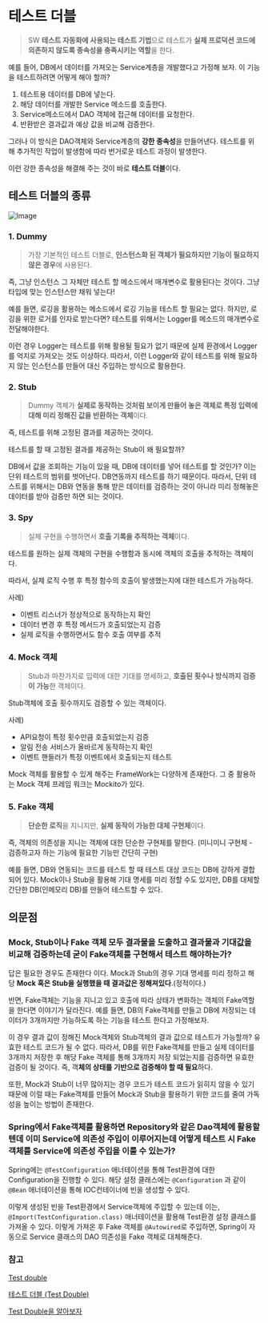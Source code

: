 # 테스트 더블

> SW **테스트 자동화에 사용되는 테스트 기법**으로 테스트가 **실제 프로덕션 코드에 의존하지 않도록 종속성을 충족시키는 역할**을 한다.
>

예를 들어, DB에서 데이터를 가져오는 Service계층을 개발했다고 가정해 보자. 이 기능을 테스트하려면 어떻게 해야 할까?

1. 테스트용 데이터를 DB에 넣는다.
2. 해당 데이터를 개발한 Service 메소드를 호출한다.
3. Service메소드에서 DAO 객체에 접근해 데이터를 요청한다.
4. 반환받은 결과값과 예상 값을 비교해 검증한다.

그러나 이 방식은 DAO객체와 Service계층의 **강한 종속성**을 만들어낸다. 테스트를 위해 추가적인 작업이 발생함에 따라 번거로운 테스트 과정이 발생한다.

이런 강한 종속성을 해결해 주는 것이 바로 **테스트 더블**이다.

## 테스트 더블의 종류

![Image](https://github.com/user-attachments/assets/b124207a-caef-4cfb-b654-70f962082db3)

### 1. Dummy

> 가장 기본적인 테스트 더블로, **인스턴스화 된 객체가 필요하지만 기능이 필요하지 않은 경우**에 사용된다.
>

즉, 그냥 인스턴스 그 자체만 테스트 할 메소드에서 매개변수로 활용된다는 것이다. 그냥 타입에 맞는 인스턴스만 채워 넣는다!

예를 들면, 로깅을 활용하는 메소드에서 로깅 기능을 테스트 할 필요는 없다. 하지만, 로깅을 위한 로거를 인자로 받는다면? 테스트를 위해서는 Logger를 메소드의 매개변수로 전달해야한다.

이런 경우 Logger는 테스트를 위해 활용될 필요가 없기 때문에 실제 환경에서 Logger를 억지로 가져오는 것도 이상하다. 따라서, 이런 Logger와 같이 테스트를 위해 필요하지 않는 인스턴스를 만들어 대신 주입하는 방식으로 활용한다.

### 2. Stub

> Dummy 객체가 **실제로 동작하는 것처럼 보이게 만들어 놓은 객체로 특정 입력에 대해 미리 정해진 값을 반환하는 객체**이다.
>

즉, 테스트를 위해 고정된 결과를 제공하는 것이다.

테스트를 할 때 고정된 결과를 제공하는 Stub이 왜 필요할까?

DB에서 값을 조회하는 기능이 있을 때, DB에 데이터를 넣어 테스트를 할 것인가? 이는 단위 테스트의 범위를 벗어난다. DB연동까지 테스트를 하기 때문이다. 따라서, 단위 테스트를 위해서는 DB와 연동을 통해 받은 데이터를 검증하는 것이 아니라 미리 정해놓은 데이터를 받아 검증만 하면 되는 것이다.

### 3. Spy

> 실제 구현을 수행하면서 **호출 기록을 추적하는 객체**이다.
>

테스트를 원하는 실제 객체의 구현을 수행함과 동시에 객체의 호출을 추적하는 객체이다.

따라서, 실제 로직 수행 후 특정 함수의 호출이 발생했는지에 대한 테스트가 가능하다.

사례)

- 이벤트 리스너가 정상적으로 동작하는지 확인
- 데이터 변경 후 특정 메서드가 호출되었는지 검증
- 실제 로직을 수행하면서도 함수 호출 여부를 추적

### 4. Mock 객체

> Stub과 마찬가지로 입력에 대한 기대를 명세하고, **호출된 횟수나 방식까지 검증이 가능**한 객체이다.
>

Stub객체에 호출 횟수까지도 검증할 수 있는 객체이다.

사례)

- API요청이 특정 횟수만큼 호출되었는지 검증
- 알림 전송 서비스가 올바르게 동작하는지 확인
- 이벤트 핸들러가 특정 이벤트에서 호출되는지 테스트

Mock 객체를 활용할 수 있게 해주는 FrameWork는 다양하게 존재한다. 그 중 활용하는 Mock 객체 프레임 워크는 Mockito가 있다.

### 5. Fake 객체

> **단순한 로직**을 지니지만, **실제 동작이 가능한 대체 구현체**이다.
>

즉, 객체의 의존성을 지니는 객체에 대한 단순한 구현체를 말한다. (미니미니 구현체 - 검증하고자 하는 기능에 필요한 기능만 간단히 구현)

예를 들면, DB와 연동되는 코드를 테스트 할 때 테스트 대상 코드는 DB에 강하게 결합되어 있다. Mock이나 Stub을 활용해 기대 명세를 미리 정할 수도 있지만, DB를 대체할 간단한 DB(인메모리 DB)를 만들어 테스트할 수 있다.

## 의문점

### Mock, Stub이나 Fake 객체 모두 결과물을 도출하고 결과물과 기대값을 비교해 검증하는데 굳이 Fake객체를 구현해서 테스트 해야하는가?

답은 필요한 경우도 존재한다 이다. Mock과 Stub의 경우 기대 명세를 미리 정하고 해당 **Mock 혹은 Stub을 실행했을 때 결과값은 정해져있다**.(정적이다.)

반면, Fake객체는 기능을 지니고 있고 호출에 따라 상태가 변화하는 객체의 Fake역할을 한다면 이야기가 달라진다. 예를 들면, DB의 Fake객체를 만들고 DB에 저장되는 데이터가 3개까지만 가능하도록 하는 기능을 테스트 한다고 가정해보자.

이 경우 결과 값이 정해진 Mock객체와 Stub객체의 결과 값으로 테스트가 가능할까? 유효한 테스트 코드가 될 수 없다. 따라서, DB를 위한 Fake객체를 만들고 실제 데이터를 3개까지 저장한 후 해당 Fake 객체를 통해 3개까지 저장 되었는지를 검증하면 유효한 검증이 될 것이다. 즉, 객**체의 상태를 기반으로 검증해야 할 때 필요**하다.

또한, Mock과 Stub이 너무 많아지는 경우 코드가 테스트 코드가 읽히지 않을 수 있기 때문에 이럴 때는 Fake객체를 만들어 Mock과 Stub을 활용하기 위한 코드를 줄여 가독성을 높이는 방법이 존재한다.

### Spring에서 Fake객체를 활용하면 Repository와 같은 Dao객체에 활용할 텐데 이미 Service에 의존성 주입이 이루어지는데 어떻게 테스트 시 Fake객체를 Service에 의존성 주입을 이룰 수 있는가?

Spring에는 `@TestConfiguration` 애너테이션을 통해 Test환경에 대한 Configuration을 진행할 수 있다. 해당 설정 클래스에는 `@Configuration` 과 같이 `@Bean` 애너테이션을 통해 IOC컨테이너에 빈을 생성할 수 있다.

이렇게 생성된 빈을 Test환경에서 Service객체에 주입할 수 있는데 이는, `@Import(TestConfiguration.class)` 애너테이션을 활용해 Test환경 설정 클래스를 가져올 수 있다. 이렇게 가져온 후 Fake 객체를 `@Autowired`로 주입하면, Spring이 자동으로 Service 클래스의 DAO 의존성을 Fake 객체로 대체해준다.

### 참고

[Test double](https://en.wikipedia.org/wiki/Test_double)

[테스트 더블 (Test Double)](https://hudi.blog/test-double/)

[Test Double을 알아보자](https://tecoble.techcourse.co.kr/post/2020-09-19-what-is-test-double/)